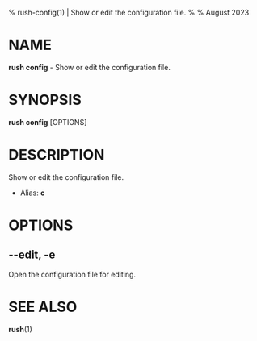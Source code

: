 % rush-config(1) | Show or edit the configuration file.
% 
% August 2023

NAME
==================================================

**rush config** - Show or edit the configuration file.

SYNOPSIS
==================================================

**rush config** [OPTIONS]

DESCRIPTION
==================================================

Show or edit the configuration file.

- Alias: **c**

OPTIONS
==================================================

--edit, -e
--------------------------------------------------

Open the configuration file for editing.


SEE ALSO
==================================================

**rush**(1)



